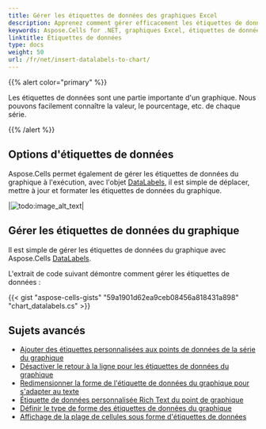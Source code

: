 ```yaml
---
title: Gérer les étiquettes de données des graphiques Excel
description: Apprenez comment gérer efficacement les étiquettes de données dans les graphiques Excel à l aide de Aspose.Cells for .NET. Notre guide complet couvre diverses tâches de gestion, notamment l ajout, la suppression et la modification des étiquettes pour améliorer la lisibilité et la convivialité du graphique.
keywords: Aspose.Cells for .NET, graphiques Excel, étiquettes de données, gestion, lisibilité, convivialité, ajout, suppression, modification.
linktitle: Étiquettes de données
type: docs
weight: 50
url: /fr/net/insert-datalabels-to-chart/
---
```


{{% alert color="primary" %}}

Les étiquettes de données sont une partie importante d'un graphique.
Nous pouvons facilement connaître la valeur, le pourcentage, etc. de chaque série.

{{% /alert %}}

## **Options d'étiquettes de données**
Aspose.Cells permet également de gérer les étiquettes de données du graphique à l'exécution, avec l'objet [DataLabels](https://reference.aspose.com/cells/net/aspose.cells.charts/datalabels/), il est simple de déplacer, mettre à jour et formater les étiquettes de données du graphique.

|![todo:image_alt_text](chart_datalabels.png)|

## **Gérer les étiquettes de données du graphique**
Il est simple de gérer les étiquettes de données du graphique avec Aspose.Cells [DataLabels](https://reference.aspose.com/cells/net/aspose.cells.charts/datalabels/).

L'extrait de code suivant démontre comment gérer les étiquettes de données :


{{< gist "aspose-cells-gists" "59a1901d62ea9ceb08456a818431a898" "chart_datalabels.cs" >}}

## **Sujets avancés**
- [Ajouter des étiquettes personnalisées aux points de données de la série du graphique](/cells/fr/net/adding-custom-labels-to-data-points-in-the-series-of-the-chart/)
- [Désactiver le retour à la ligne pour les étiquettes de données du graphique](/cells/fr/net/disable-text-wrapping-for-data-labels-of-the-chart/)
- [Redimensionner la forme de l'étiquette de données du graphique pour s'adapter au texte](/cells/fr/net/resize-chart-s-data-label-shape-to-fit-text/)
- [Étiquette de données personnalisée Rich Text du point de graphique](/cells/fr/net/rich-text-custom-data-label-of-chart-point/)
- [Définir le type de forme des étiquettes de données du graphique](/cells/fr/net/set-the-shape-type-of-data-labels-of-chart/)
- [Affichage de la plage de cellules sous forme d'étiquettes de données](/cells/fr/net/showing-cell-range-as-the-data-labels/)
